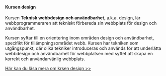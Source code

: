 #### Kursen design

Kursen <strong>Teknisk webbdesign och användbarhet</strong>, a.k.a. design, lär
webbprogrammeraren att tekniskt förbereda sin webbplats för design och användbarhet.

Kursen syftar till en orientering inom områden design och användbarhet, specifikt
för tillämpningsområdet webb. Kursen har tekniken som utgångspunkt, där olika
tekniker introduceras och används för att underlätta webbdesign och användbarhet
för webbplatsen med syftet att skapa en korrekt och användarvänlig webbplats.

[Här kan du läsa mera om krsen design >>](https://dbwebb.se/kurser/design-v2/)
